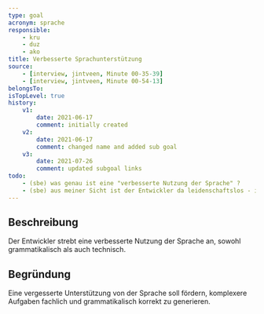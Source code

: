 ```yaml
---
type: goal
acronym: sprache
responsible: 
    - kru
    - duz
    - ako
title: Verbesserte Sprachunterstützung 
source:
    - [interview, jintveen, Minute 00-35-39]
    - [interview, jintveen, Minute 00-54-13]
belongsTo: 
isTopLevel: true
history:
    v1:
        date: 2021-06-17
        comment: initially created
    v2:
        date: 2021-06-17
        comment: changed name and added sub goal
    v3:
        date: 2021-07-26
        comment: updated subgoal links
todo:
    - (sbe) was genau ist eine "verbesserte Nutzung der Sprache" ?
    - (sbe) aus meiner Sicht ist der Entwickler da leidenschaftslos - interessant ist das für die Lehrende, die Aufgabentexte erstellt.
---
```


## Beschreibung

Der Entwickler strebt eine verbesserte Nutzung der Sprache an, sowohl grammatikalisch als auch technisch.


## Begründung

Eine vergesserte Unterstützung von der Sprache soll fördern, komplexere Aufgaben fachlich und grammatikalisch korrekt zu generieren. 
